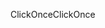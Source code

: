 <span data-ttu-id="57629-101">ClickOnce</span><span class="sxs-lookup"><span data-stu-id="57629-101">ClickOnce</span></span>